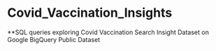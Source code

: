 # Covid_Vaccination_Insights
**SQL queries exploring Covid Vaccination Search Insight Dataset on Google BigQuery Public Dataset 
